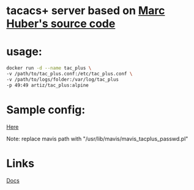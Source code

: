 # tacacs+ server based on [Marc Huber's source code](http://www.pro-bono-publico.de/projects/tac_plus.html)
# usage:
```sh
docker run -d --name tac_plus \
-v /path/to/tac_plus.conf:/etc/tac_plus.conf \
-v /path/to/logs/folder:/var/log/tac_plus
-p 49:49 artiz/tac_plus:alpine
```

# Sample config:
[Here](https://www.pro-bono-publico.de/projects/tac_plus.html#AEN161)

Note: replace mavis path with "/usr/lib/mavis/mavis_tacplus_passwd.pl"


# Links
[Docs](http://www.pro-bono-publico.de/projects/tac_plus.html)
